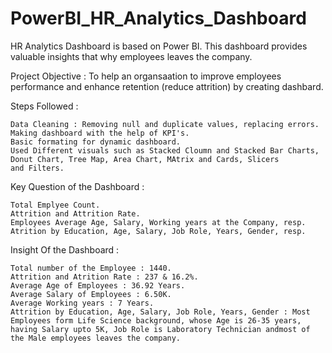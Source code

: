 # PowerBI_HR_Analytics_Dashboard
HR Analytics Dashboard is based on Power BI. This dashboard provides valuable insights that why employees leaves the company.

Project Objective : To help an organsaation to improve employees performance and enhance retention (reduce attrition) by creating dashbard.

Steps Followed : 

    Data Cleaning : Removing null and duplicate values, replacing errors.
    Making dashboard with the help of KPI's.
    Basic formating for dynamic dashboard.
    Used Different visuals such as Stacked Cloumn and Stacked Bar Charts, Donut Chart, Tree Map, Area Chart, MAtrix and Cards, Slicers 
    and Filters.

Key Question of the Dashboard : 

    Total Emplyee Count.
    Attrition and Attrition Rate.
    Employees Average Age, Salary, Working years at the Company, resp.
    Atrition by Education, Age, Salary, Job Role, Years, Gender, resp.

Insight Of the Dashboard :

    Total number of the Employee : 1440.
    Attrition and Atrition Rate : 237 & 16.2%.
    Average Age of Employees : 36.92 Years.
    Average Salary of Employees : 6.50K.
    Average Working years : 7 Years.
    Attrition by Education, Age, Salary, Job Role, Years, Gender : Most Employees form Life Science background, whose Age is 26-35 years, 
    having Salary upto 5K, Job Role is Laboratory Technician andmost of the Male employees leaves the company.

